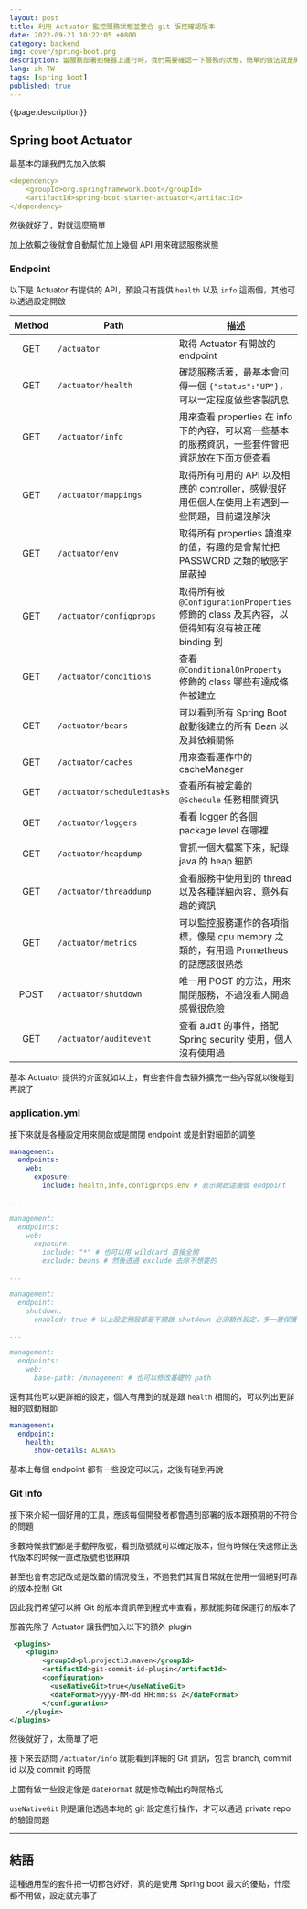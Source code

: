 ```yaml
---
layout: post
title: 利用 Actuator 監控服務狀態並整合 git 版控確認版本
date: 2022-09-21 10:22:05 +0800
category: backend
img: cover/spring-boot.png
description: 當服務部署到機器上運行時，我們需要確認一下服務的狀態，簡單的做法就是開個 API 給外部打來確認，Spring boot 則已經有包好的套件可以用了，簡單來介紹下 Actuator 的使用，並在最後介紹一個相關的好用工具
lang: zh-TW
tags: [spring boot]
published: true
---
```


{{page.description}}

## Spring boot Actuator

最基本的讓我們先加入依賴

```yaml
<dependency>
    <groupId>org.springframework.boot</groupId>
    <artifactId>spring-boot-starter-actuator</artifactId>
</dependency>
```

然後就好了，對就這麼簡單

加上依賴之後就會自動幫忙加上幾個 API 用來確認服務狀態

### Endpoint

以下是 Actuator 有提供的 API，預設只有提供 `health` 以及 `info` 這兩個，其他可以透過設定開啟

| Method | Path                       | 描述                                                                                             |
| :----: | -------------------------- | ------------------------------------------------------------------------------------------------ |
|  GET   | `/actuator`                | 取得 Actuator 有開啟的 endpoint                                                                  |
|  GET   | `/actuator/health`         | 確認服務活著，最基本會回傳一個 `{"status":"UP"}`，可以一定程度做些客製訊息                       |
|  GET   | `/actuator/info`           | 用來查看 properties 在 info 下的內容，可以寫一些基本的服務資訊，一些套件會把資訊放在下面方便查看 |
|  GET   | `/actuator/mappings`       | 取得所有可用的 API 以及相應的 controller，感覺很好用但個人在使用上有遇到一些問題，目前還沒解決   |
|  GET   | `/actuator/env`           | 取得所有 properties 讀進來的值，有趣的是會幫忙把 PASSWORD 之類的敏感字屏蔽掉                     |
|  GET   | `/actuator/configprops`    | 取得所有被 `@ConfigurationProperties` 修飾的 class 及其內容，以便得知有沒有被正確 binding 到     |
|  GET   | `/actuator/conditions`     | 查看 `@ConditionalOnProperty` 修飾的 class 哪些有達成條件被建立                                  |
|  GET   | `/actuator/beans`          | 可以看到所有 Spring Boot 啟動後建立的所有 Bean 以及其依賴關係                                    |
|  GET   | `/actuator/caches`         | 用來查看運作中的 cacheManager                                                                    |
|  GET   | `/actuator/scheduledtasks` | 查看所有被定義的 `@Schedule` 任務相關資訊                                                        |
|  GET   | `/actuator/loggers`        | 看看 logger 的各個 package level 在哪裡                                                          |
|  GET   | `/actuator/heapdump`       | 會抓一個大檔案下來，紀錄 java 的 heap 細節                                                       |
|  GET   | `/actuator/threaddump`     | 查看服務中使用到的 thread 以及各種詳細內容，意外有趣的資訊                                       |
|  GET   | `/actuator/metrics`        | 可以監控服務運作的各項指標，像是 cpu memory 之類的，有用過 Prometheus 的話應該很熟悉             |
|  POST  | `/actuator/shutdown`       | 唯一用 POST 的方法，用來關閉服務，不過沒看人開過感覺很危險                                       |
|  GET   | `/actuator/auditevent`     | 查看 audit 的事件，搭配 Spring security 使用，個人沒有使用過                                     |

基本 Actuator 提供的介面就如以上，有些套件會去額外擴充一些內容就以後碰到再說了

### application.yml

接下來就是各種設定用來開啟或是關閉 endpoint 或是針對細節的調整

```yml
management:
  endpoints:
    web:
      exposure:
        include: health,info,configprops,env # 表示開啟這幾個 endpoint

...

management:
  endpoints:
    web:
      exposure:
        include: "*" # 也可以用 wildcard 直接全開
        exclude: beans # 然後透過 exclude 去除不想要的

...

management:
  endpoint:
    shutdown:
      enabled: true # 以上設定預設都是不開啟 shutdown 必須額外設定，多一層保護

...

management:
  endpoints:
    web:
      base-path: /management # 也可以修改基礎的 path

```

還有其他可以更詳細的設定，個人有用到的就是跟 `health` 相關的，可以列出更詳細的啟動細節

```yml
management:
  endpoint:
    health:
      show-details: ALWAYS
```

基本上每個 endpoint 都有一些設定可以玩，之後有碰到再說

### Git info

接下來介紹一個好用的工具，應該每個開發者都會遇到部署的版本跟預期的不符合的問題

多數時候我們都是手動押版號，看到版號就可以確定版本，但有時候在快速修正迭代版本的時候一直改版號也很麻煩

甚至也會有忘記改或是改錯的情況發生，不過我們其實日常就在使用一個絕對可靠的版本控制 Git

因此我們希望可以將 Git 的版本資訊帶到程式中查看，那就能夠確保運行的版本了

那首先除了 Actuator 讓我們加入以下的額外 plugin

```xml
 <plugins>
    <plugin>
        <groupId>pl.project13.maven</groupId>
        <artifactId>git-commit-id-plugin</artifactId>
        <configuration>
          <useNativeGit>true</useNativeGit>
          <dateFormat>yyyy-MM-dd HH:mm:ss Z</dateFormat>
        </configuration>
    </plugin>
</plugins>
```

然後就好了，太簡單了吧

接下來去訪問 `/actuator/info` 就能看到詳細的 Git 資訊，包含 branch, commit id 以及 commit 的時間

上面有做一些設定像是 `dateFormat` 就是修改輸出的時間格式

`useNativeGit` 則是讓他透過本地的 git 設定進行操作，才可以通過 private repo 的驗證問題

---

## 結語

這種通用型的套件把一切都包好好，真的是使用 Spring boot 最大的優點，什麼都不用做，設定就完事了
